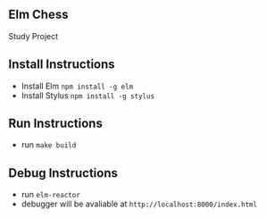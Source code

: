 ## Elm Chess
Study Project

## Install Instructions
- Install Elm `npm install -g elm`
- Install Stylus `npm install -g stylus`

## Run Instructions
- run `make build`

## Debug Instructions
- run `elm-reactor`
- debugger will be avaliable at `http://localhost:8000/index.html`

